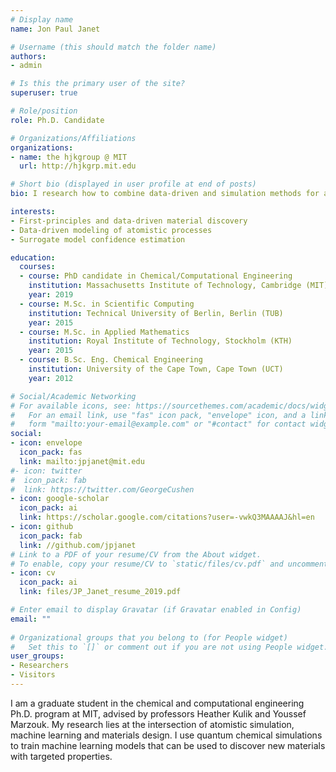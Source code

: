 ```yaml
---
# Display name
name: Jon Paul Janet

# Username (this should match the folder name)
authors:
- admin

# Is this the primary user of the site?
superuser: true

# Role/position
role: Ph.D. Candidate

# Organizations/Affiliations
organizations:
- name: the hjkgroup @ MIT
  url: http://hjkgrp.mit.edu

# Short bio (displayed in user profile at end of posts)
bio: I research how to combine data-driven and simulation methods for atomistic systems.

interests:
- First-principles and data-driven material discovery
- Data-driven modeling of atomistic processes
- Surrogate model confidence estimation

education:
  courses:
  - course: PhD candidate in Chemical/Computational Engineering
    institution: Massachusetts Institute of Technology, Cambridge (MIT)
    year: 2019
  - course: M.Sc. in Scientific Computing
    institution: Technical University of Berlin, Berlin (TUB)
    year: 2015
  - course: M.Sc. in Applied Mathematics
    institution: Royal Institute of Technology, Stockholm (KTH)
    year: 2015
  - course: B.Sc. Eng. Chemical Engineering
    institution: University of the Cape Town, Cape Town (UCT)
    year: 2012

# Social/Academic Networking
# For available icons, see: https://sourcethemes.com/academic/docs/widgets/#icons
#   For an email link, use "fas" icon pack, "envelope" icon, and a link in the
#   form "mailto:your-email@example.com" or "#contact" for contact widget.
social:
- icon: envelope
  icon_pack: fas
  link: mailto:jpjanet@mit.edu
#- icon: twitter
#  icon_pack: fab
#  link: https://twitter.com/GeorgeCushen
- icon: google-scholar
  icon_pack: ai
  link: https://scholar.google.com/citations?user=-vwkQ3MAAAAJ&hl=en
- icon: github
  icon_pack: fab
  link: //github.com/jpjanet
# Link to a PDF of your resume/CV from the About widget.
# To enable, copy your resume/CV to `static/files/cv.pdf` and uncomment the lines below.  
- icon: cv
  icon_pack: ai
  link: files/JP_Janet_resume_2019.pdf

# Enter email to display Gravatar (if Gravatar enabled in Config)
email: ""
  
# Organizational groups that you belong to (for People widget)
#   Set this to `[]` or comment out if you are not using People widget.  
user_groups:
- Researchers
- Visitors
---
```



I am a graduate student in the chemical and computational engineering Ph.D. program at MIT,
advised by professors Heather Kulik and Youssef Marzouk. My research lies at the intersection of atomistic  simulation, machine learning and materials design. I use quantum chemical simulations to train machine learning models that can be used to discover new materials with targeted properties. 

